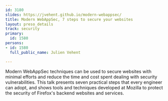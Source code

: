 ```yaml
---
id: 3180
slides: https://jvehent.github.io/modern-webappsec/
title: Modern WebAppSec, 7 steps to secure your websites
layout: preso_details
track: security
primary:
  id: 1580
persons:
- id: 1580
  full_public_name: Julien Vehent

---
```

Modern WebAppSec techniques can be used to secure websites with minimal efforts and reduce the time and cost spent dealing with security vulnerabilities. This talk presents seven practical steps that every engineer can adopt, and shows tools and techniques developed at Mozilla to protect the security of Firefox's backend websites and services.
